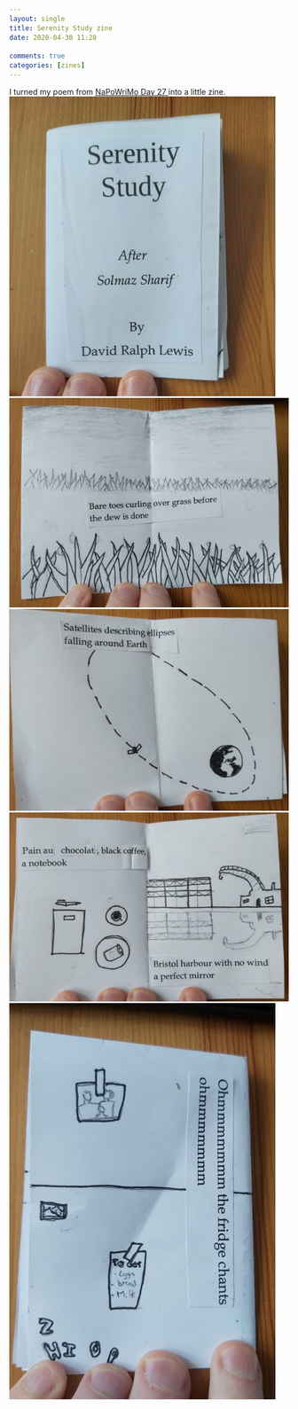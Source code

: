 ```yaml
---
layout: single
title: Serenity Study zine
date: 2020-04-30 11:28

comments: true
categories: [zines]
---
```


I turned my poem from <a href="/napowrimo-2020-day-27-serenity-study/">NaPoWriMo Day 27 </a>into a little zine.
<img src="/assets/images/articles/sszine1.jpg" class="responsive"><br>
<img src="/assets/images/articles/sszine2.jpg" class="responsive"><br>
<img src="/assets/images/articles/sszine3.jpg" class="responsive"><br>
<img src="/assets/images/articles/sszine4.jpg" class="responsive"><br>
<img src="/assets/images/articles/sszine5.jpg" class="responsive"><br>

